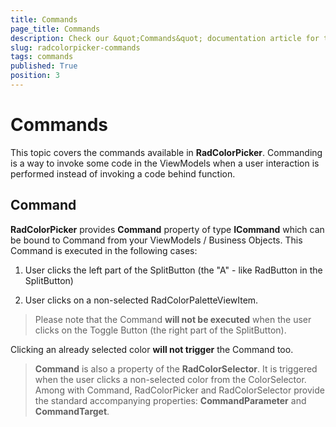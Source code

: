 ```yaml
---
title: Commands
page_title: Commands
description: Check our &quot;Commands&quot; documentation article for the RadColorPicker WPF control.
slug: radcolorpicker-commands
tags: commands
published: True
position: 3
---
```


# Commands

This topic covers the commands available in __RadColorPicker__. Commanding is a way to invoke some code in the ViewModels when a user interaction is performed instead of invoking a code behind function.

## Command

__RadColorPicker__ provides __Command__ property of type __ICommand__ which can be bound to Command from your ViewModels / Business Objects. This Command is executed in the following cases:        				

1. User clicks the left part of the SplitButton (the "A" - like RadButton in the SplitButton)

2. User clicks on a non-selected RadColorPaletteViewItem.

>Please note that the Command __will not be executed__ when the user clicks on the Toggle Button (the right part of the SplitButton).

Clicking an already selected color __will not trigger__ the Command too.

>__Command__ is also a property of the __RadColorSelector__. It is triggered when the user clicks a non-selected color from the ColorSelector. Among with Command, RadColorPicker and RadColorSelector provide the standard accompanying properties: __CommandParameter__ and __CommandTarget__.